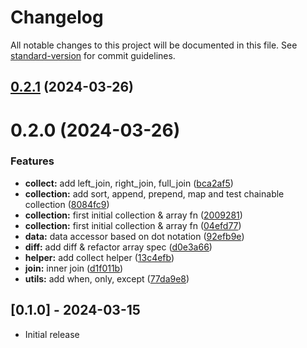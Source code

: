 # Changelog

All notable changes to this project will be documented in this file. See [standard-version](https://github.com/conventional-changelog/standard-version) for commit guidelines.

## [0.2.1](https://github.com/WailanTirajoh/ruby_collection/compare/v0.2.0...v0.2.1) (2024-03-26)



# 0.2.0 (2024-03-26)


### Features

* **collect:** add left_join, right_join, full_join ([bca2af5](https://github.com/WailanTirajoh/ruby_collection/commit/bca2af5ec5e9b078fb7c75155ae0e1f79e8e1732))
* **collection:** add sort, append, prepend, map and test chainable collection ([8084fc9](https://github.com/WailanTirajoh/ruby_collection/commit/8084fc966b2a3540c3e5f8935b56d795d8bf8b69))
* **collection:** first initial collection & array fn ([2009281](https://github.com/WailanTirajoh/ruby_collection/commit/2009281a2d53d8ffa4a0090fd4e363329ac0f4ed))
* **collection:** first initial collection & array fn ([04efd77](https://github.com/WailanTirajoh/ruby_collection/commit/04efd77f32bae72e1ad53391744bbfde12123754))
* **data:** data accessor based on dot notation ([92efb9e](https://github.com/WailanTirajoh/ruby_collection/commit/92efb9e48f6dbeeb72c3f2bc1090bd4cd9f903c2))
* **diff:** add diff & refactor array spec ([d0e3a66](https://github.com/WailanTirajoh/ruby_collection/commit/d0e3a66c8bd2d6d4f7ba706537b01e18929a3d51))
* **helper:** add collect helper ([13c4efb](https://github.com/WailanTirajoh/ruby_collection/commit/13c4efbbc481960227f361208818471a197df752))
* **join:** inner join ([d1f011b](https://github.com/WailanTirajoh/ruby_collection/commit/d1f011b76560ad26fdecdef1c01cdc7291cbac6e))
* **utils:** add when, only, except ([77da9e8](https://github.com/WailanTirajoh/ruby_collection/commit/77da9e848ae60b771f24cf623b73df85f80b1eea))



## [0.1.0] - 2024-03-15

- Initial release
